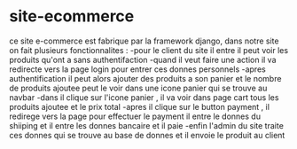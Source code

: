 # site-ecommerce
ce site e-commerce est fabrique par la framework django, dans notre site on fait plusieurs fonctionnalites :
  -pour le client du site il entre il peut voir les produits qu'ont a sans authentifaction
  -quand il veut faire une action il va redirecte vers la page login pour entrer ces donnes personnels
  -apres authentification il peut alors ajouter des produits a son panier et le nombre de produits ajoutee 
peut le voir dans une icone panier qui se trouve au navbar
  -dans il clique sur l'icone panier , il va voir dans page cart tous les produits ajoutee et le prix total 
  -apres il clique sur le button payment , il redirege vers la page pour effectuer le payment il entre le donnes
du shiiping et il entre les donnes bancaire et il paie
  -enfin l'admin du site traite ces donnes qui se trouve au base de donnes et il envoie le produit au client
